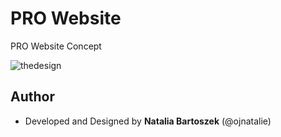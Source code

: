 <h1>PRO Website</h1>
<p>PRO Website Concept</p>
<img src="https://user-images.githubusercontent.com/24959950/40327255-85374e98-5d42-11e8-8b2b-c6eb66de4129.jpg" alt="thedesign">
<h2>Author</h2>
<ul>
    <li>Developed and Designed by <strong>Natalia Bartoszek</strong> (@ojnatalie)</li>
</ul>
